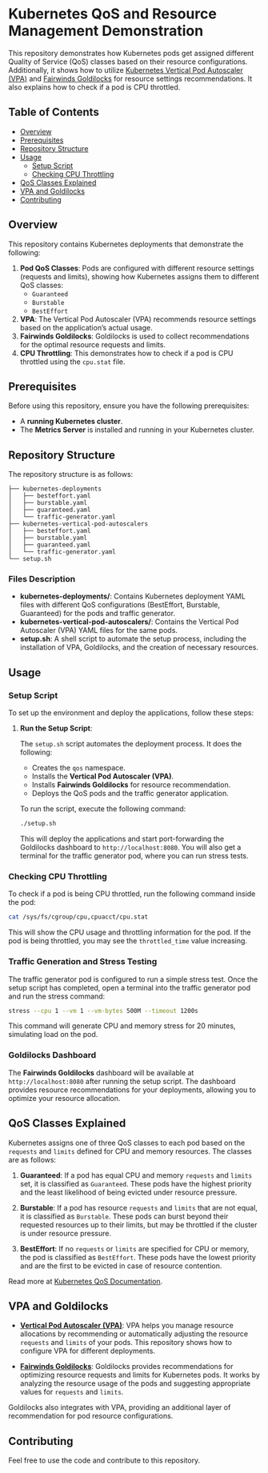# Kubernetes QoS and Resource Management Demonstration

This repository demonstrates how Kubernetes pods get assigned different Quality of Service (QoS) classes based on their resource configurations. Additionally, it shows how to utilize [Kubernetes Vertical Pod Autoscaler (VPA)](https://github.com/kubernetes/autoscaler/tree/master/vertical-pod-autoscaler) and [Fairwinds Goldilocks](https://github.com/FairwindsOps/goldilocks) for resource settings recommendations. It also explains how to check if a pod is CPU throttled.

## Table of Contents
- [Overview](#overview)
- [Prerequisites](#prerequisites)
- [Repository Structure](#repository-structure)
- [Usage](#usage)
  - [Setup Script](#setup-script)
  - [Checking CPU Throttling](#checking-cpu-throttling)
- [QoS Classes Explained](#qos-classes-explained)
- [VPA and Goldilocks](#vpa-and-goldilocks)
- [Contributing](#contributing)

## Overview

This repository contains Kubernetes deployments that demonstrate the following:
1. **Pod QoS Classes**: Pods are configured with different resource settings (requests and limits), showing how Kubernetes assigns them to different QoS classes:
    - `Guaranteed`
    - `Burstable`
    - `BestEffort`
2. **VPA**: The Vertical Pod Autoscaler (VPA) recommends resource settings based on the application’s actual usage.
3. **Fairwinds Goldilocks**: Goldilocks is used to collect recommendations for the optimal resource requests and limits.
4. **CPU Throttling**: This demonstrates how to check if a pod is CPU throttled using the `cpu.stat` file.

## Prerequisites

Before using this repository, ensure you have the following prerequisites:
- A **running Kubernetes cluster**.
- The **Metrics Server** is installed and running in your Kubernetes cluster.

## Repository Structure

The repository structure is as follows:

```
├── kubernetes-deployments
│   ├── besteffort.yaml
│   ├── burstable.yaml
│   ├── guaranteed.yaml
│   └── traffic-generator.yaml
├── kubernetes-vertical-pod-autoscalers
│   ├── besteffort.yaml
│   ├── burstable.yaml
│   ├── guaranteed.yaml
│   └── traffic-generator.yaml
└── setup.sh
```

### Files Description

- **kubernetes-deployments/**: Contains Kubernetes deployment YAML files with different QoS configurations (BestEffort, Burstable, Guaranteed) for the pods and traffic generator.
- **kubernetes-vertical-pod-autoscalers/**: Contains the Vertical Pod Autoscaler (VPA) YAML files for the same pods.
- **setup.sh**: A shell script to automate the setup process, including the installation of VPA, Goldilocks, and the creation of necessary resources.

## Usage

### Setup Script

To set up the environment and deploy the applications, follow these steps:

1. **Run the Setup Script**:

   The `setup.sh` script automates the deployment process. It does the following:
   - Creates the `qos` namespace.
   - Installs the **Vertical Pod Autoscaler (VPA)**.
   - Installs **Fairwinds Goldilocks** for resource recommendation.
   - Deploys the QoS pods and the traffic generator application.

   To run the script, execute the following command:

   ```bash
   ./setup.sh
   ```

   This will deploy the applications and start port-forwarding the Goldilocks dashboard to `http://localhost:8080`. You will also get a terminal for the traffic generator pod, where you can run stress tests.

### Checking CPU Throttling

To check if a pod is being CPU throttled, run the following command inside the pod:

```bash
cat /sys/fs/cgroup/cpu,cpuacct/cpu.stat
```

This will show the CPU usage and throttling information for the pod. If the pod is being throttled, you may see the `throttled_time` value increasing.

### Traffic Generation and Stress Testing

The traffic generator pod is configured to run a simple stress test. Once the setup script has completed, open a terminal into the traffic generator pod and run the stress command:

```bash
stress --cpu 1 --vm 1 --vm-bytes 500M --timeout 1200s
```

This command will generate CPU and memory stress for 20 minutes, simulating load on the pod.

### Goldilocks Dashboard

The **Fairwinds Goldilocks** dashboard will be available at `http://localhost:8080` after running the setup script. The dashboard provides resource recommendations for your deployments, allowing you to optimize your resource allocation.

## QoS Classes Explained

Kubernetes assigns one of three QoS classes to each pod based on the `requests` and `limits` defined for CPU and memory resources. The classes are as follows:

1. **Guaranteed**: If a pod has equal CPU and memory `requests` and `limits` set, it is classified as `Guaranteed`. These pods have the highest priority and the least likelihood of being evicted under resource pressure.
   
2. **Burstable**: If a pod has resource `requests` and `limits` that are not equal, it is classified as `Burstable`. These pods can burst beyond their requested resources up to their limits, but may be throttled if the cluster is under resource pressure.

3. **BestEffort**: If no `requests` or `limits` are specified for CPU or memory, the pod is classified as `BestEffort`. These pods have the lowest priority and are the first to be evicted in case of resource contention.

Read more at [Kubernetes QoS Documentation](https://kubernetes.io/docs/concepts/workloads/pods/pod-qos/). 

## VPA and Goldilocks

- [**Vertical Pod Autoscaler (VPA)**](https://github.com/kubernetes/autoscaler/tree/master/vertical-pod-autoscaler): VPA helps you manage resource allocations by recommending or automatically adjusting the resource `requests` and `limits` of your pods. This repository shows how to configure VPA for different deployments.

- [**Fairwinds Goldilocks**](https://github.com/FairwindsOps/goldilocks): Goldilocks provides recommendations for optimizing resource requests and limits for Kubernetes pods. It works by analyzing the resource usage of the pods and suggesting appropriate values for `requests` and `limits`.

Goldilocks also integrates with VPA, providing an additional layer of recommendation for pod resource configurations.

## Contributing
Feel free to use the code and contribute to this repository.
